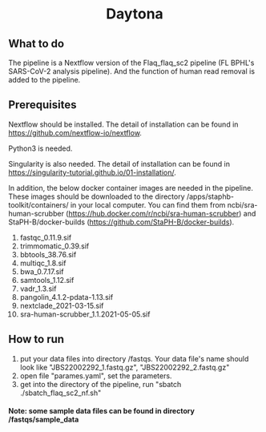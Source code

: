 <h1 align="center">Daytona</h1>

## What to do
The pipeline is a Nextflow version of the Flaq_flaq_sc2 pipeline (FL BPHL's SARS-CoV-2 analysis pipeline). And the function of human read removal is added to the pipeline. 

## Prerequisites
Nextflow should be installed. The detail of installation can be found in https://github.com/nextflow-io/nextflow.

Python3 is needed.

Singularity is also needed. The detail of installation can be found in https://singularity-tutorial.github.io/01-installation/.

In addition, the below docker container images are needed in the pipeline. These images should be downloaded to the directory /apps/staphb-toolkit/containers/ in your local computer. You can find them from ncbi/sra-human-scrubber (https://hub.docker.com/r/ncbi/sra-human-scrubber) and StaPH-B/docker-builds (https://github.com/StaPH-B/docker-builds).

1. fastqc_0.11.9.sif
2. trimmomatic_0.39.sif
3. bbtools_38.76.sif
4. multiqc_1.8.sif
5. bwa_0.7.17.sif
6. samtools_1.12.sif
7. vadr_1.3.sif
8. pangolin_4.1.2-pdata-1.13.sif
9. nextclade_2021-03-15.sif
10. sra-human-scrubber_1.1.2021-05-05.sif

## How to run
1. put your data files into directory /fastqs. Your data file's name should look like "JBS22002292_1.fastq.gz", "JBS22002292_2.fastq.gz" 
2. open file "parames.yaml", set the parameters. 
3. get into the directory of the pipeline, run "sbatch ./sbatch_flaq_sc2_nf.sh"

#### Note: some sample data files can be found in directory /fastqs/sample_data
